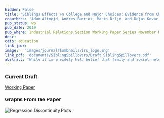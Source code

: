 ```yaml
---
hidden: False
title: 'Siblings Effects on College and Major Choices: Evidence from Chile, Croatia and Sweden'
coauthors: 'Adam Altmejd, Andres Barrios, Marin Drlje, and Dejan Kovac'
pub_status: wp
pub_date: 2019
pub_where: Industrial Relations Section Working Paper Series November N633
desc:
cats: education
link_jour:
image:   'images/journalThumbnails/irs_logo.png'
link_pdf: 'documents/SiblingSpillovers/Draft_SiblingSpillovers.pdf'
abstract: "While it is a widely held belief that family and social networks can influence important life decisions, identifying causal effects is notoriously difficult. This paper presents causal evidence from three countries at different stages of economic development that the educational trajectories of older siblings can significantly influence the college and major choice of younger siblings. We exploit institutional features of centralized college assignment systems in Chile, Croatia, and Sweden to generate quasi-random variation in the educational paths taken by older siblings. Using a regression discontinuity design, we show that younger siblings in each country are significantly more likely to apply and enroll in the same college and major that their older sibling was assigned to. These results persist for siblings far apart in age who are unlikely to attend higher education at the same time. We propose three broad classes of mechanisms that can explain why the trajectory of an older sibling can causally affect the college and major choice of a younger sibling. We find that spillovers are stronger when older siblings enroll and are successful in majors that on average have higher scoring peers, lower dropout rates and higher earnings from graduates. The evidence presented shows that the decisions, and even random luck, of your close family members and peer network, can have significant effects on important life decisions such as the choice of specialization in higher education. The results also suggest that college access programs such as affirmative action, may have important spillover effects through family and social networks."
---
```


### Current Draft

[Working Paper](../work/documents/SiblingSpillovers/Draft_SiblingSpillovers.pdf)

### Graphs From the Paper
<img src="../work/documents/SiblingSpillovers/Fig1_RDs.jpg"
     alt="Regression Discontinuity Plots"
     style="float: left; margin-right: 10px;" />

